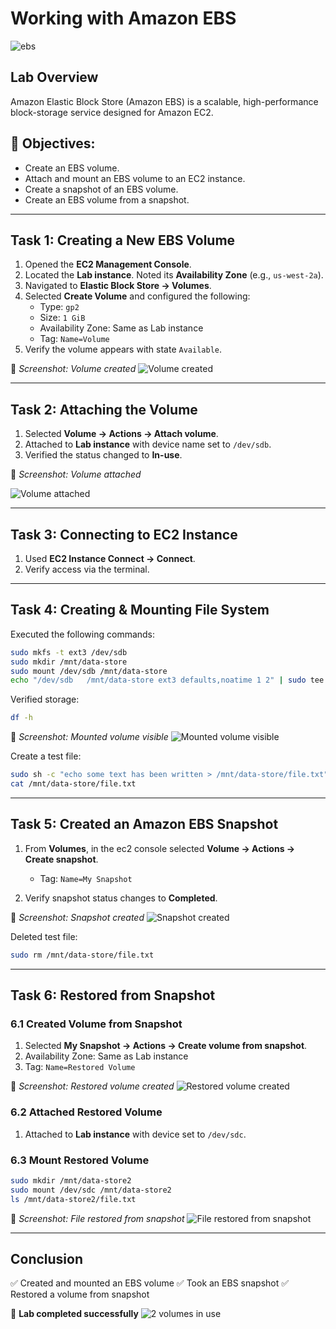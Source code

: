 # Working with Amazon EBS

![ebs](../assets/diagram/working%20_with%20_Amazon_EBS.drawio.png)

## Lab Overview

Amazon Elastic Block Store (Amazon EBS) is a scalable, high-performance block-storage service designed for Amazon EC2.

## 🎯 Objectives:

- Create an EBS volume.
- Attach and mount an EBS volume to an EC2 instance.
- Create a snapshot of an EBS volume.
- Create an EBS volume from a snapshot.

---

## Task 1: Creating a New EBS Volume

1. Opened the **EC2 Management Console**.
2. Located the **Lab instance**. Noted its **Availability Zone** (e.g., `us-west-2a`).
3. Navigated to **Elastic Block Store → Volumes**.
4. Selected **Create Volume** and configured the following:
   - Type: `gp2`
   - Size: `1 GiB`
   - Availability Zone: Same as Lab instance
   - Tag: `Name=Volume`
5. Verify the volume appears with state `Available`.

📸 _Screenshot: Volume created_
![Volume created](../assets/images/ebs_v_created.png)

---

## Task 2: Attaching the Volume

1. Selected **Volume → Actions → Attach volume**.
2. Attached to **Lab instance** with device name set to `/dev/sdb`.
3. Verified the status changed to **In-use**.

📸 _Screenshot: Volume attached_

![Volume attached](../assets/images/v_attached_ec2_instance.png)

---

## Task 3: Connecting to EC2 Instance

1. Used **EC2 Instance Connect → Connect**.
2. Verify access via the terminal.

---

## Task 4: Creating & Mounting File System

Executed the following commands:

```bash
sudo mkfs -t ext3 /dev/sdb
sudo mkdir /mnt/data-store
sudo mount /dev/sdb /mnt/data-store
echo "/dev/sdb   /mnt/data-store ext3 defaults,noatime 1 2" | sudo tee -a /etc/fstab
```

Verified storage:

```bash
df -h
```

📸 _Screenshot: Mounted volume visible_
![Mounted volume visible](../assets/images/nvem1m1_v_visible.png)

Create a test file:

```bash
sudo sh -c "echo some text has been written > /mnt/data-store/file.txt"
cat /mnt/data-store/file.txt
```

---

## Task 5: Created an Amazon EBS Snapshot

1. From **Volumes**, in the ec2 console selected **Volume → Actions → Create snapshot**.

   - Tag: `Name=My Snapshot`

2. Verify snapshot status changes to **Completed**.

📸 _Screenshot: Snapshot created_
![Snapshot created](../assets/images/snapshot_created.png)

Deleted test file:

```bash
sudo rm /mnt/data-store/file.txt
```

---

## Task 6: Restored from Snapshot

### 6.1 Created Volume from Snapshot

1. Selected **My Snapshot → Actions → Create volume from snapshot**.
2. Availability Zone: Same as Lab instance
3. Tag: `Name=Restored Volume`

📸 _Screenshot: Restored volume created_
![Restored volume created](../assets/images/restored_v_c.png)

### 6.2 Attached Restored Volume

1. Attached to **Lab instance** with device set to `/dev/sdc`.

### 6.3 Mount Restored Volume

```bash
sudo mkdir /mnt/data-store2
sudo mount /dev/sdc /mnt/data-store2
ls /mnt/data-store2/file.txt
```

📸 _Screenshot: File restored from snapshot_
![File restored from snapshot](../assets/images/file%20restored.png)

---

## Conclusion

✅ Created and mounted an EBS volume
✅ Took an EBS snapshot
✅ Restored a volume from snapshot

🎉 **Lab completed successfully**
![2 volumes in use](../assets/images/all_volumes.png)
